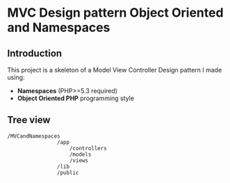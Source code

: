MVC Design pattern Object Oriented and Namespaces
==================================================

Introduction
--------------------------------------

This project is a skeleton of a Model View Controller Design pattern I made using:
- **Namespaces** (PHP>=5.3 required)
- **Object Oriented PHP** programming style


Tree view
--------------------------------------
	/MVCandNamespaces
					/app
						/controllers
						/models
						/views
					/lib
					/public